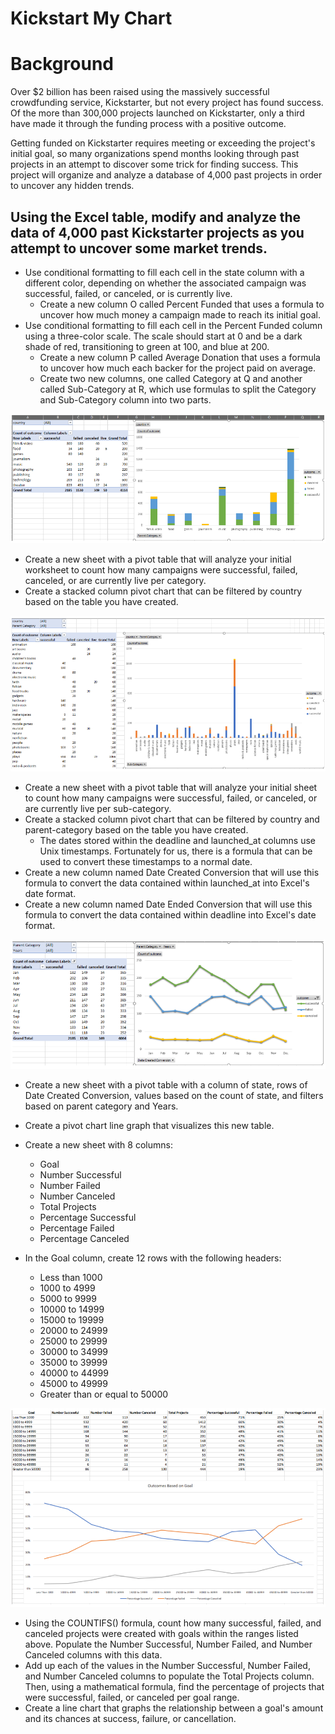 # Kickstart My Chart
# Background
Over $2 billion has been raised using the massively successful crowdfunding service, Kickstarter, but not every project has found success. Of the more than 300,000 projects launched on Kickstarter, only a third have made it through the funding process with a positive outcome.

Getting funded on Kickstarter requires meeting or exceeding the project's initial goal, so many organizations spend months looking through past projects in an attempt to discover some trick for finding success. This project will organize and analyze a database of 4,000 past projects in order to uncover any hidden trends.

## Using the Excel table, modify and analyze the data of 4,000 past Kickstarter projects as you attempt to uncover some market trends.
  * Use conditional formatting to fill each cell in the state column with a different color, depending on whether the associated campaign was successful, failed, or canceled, or is currently live.
    * Create a new column O called Percent Funded that uses a formula to uncover how much money a campaign made to reach its initial goal.
  * Use conditional formatting to fill each cell in the Percent Funded column using a three-color scale. The scale should start at 0 and be a dark shade of red, transitioning to green at 100, and blue at 200.
    * Create a new column P called Average Donation that uses a formula to uncover how much each backer for the project paid on average.
    * Create two new columns, one called Category at Q and another called Sub-Category at R, which use formulas to split the Category and Sub-Category column into two parts.
    
![](images/Image_1.PNG)

  * Create a new sheet with a pivot table that will analyze your initial worksheet to count how many campaigns were successful, failed, canceled, or are currently live per category.
  * Create a stacked column pivot chart that can be filtered by country based on the table you have created.

![](images/Image_2.PNG)

  * Create a new sheet with a pivot table that will analyze your initial sheet to count how many campaigns were successful, failed, or canceled, or are currently live per sub-category.
  * Create a stacked column pivot chart that can be filtered by country and parent-category based on the table you have created.
    * The dates stored within the deadline and launched_at columns use Unix timestamps. Fortunately for us, there is a formula that can be used to convert these timestamps to a normal date.
  * Create a new column named Date Created Conversion that will use this formula to convert the data contained within launched_at into Excel's date format.
  * Create a new column named Date Ended Conversion that will use this formula to convert the data contained within deadline into Excel's date format.
  
![](images/Image_3.PNG)
  * Create a new sheet with a pivot table with a column of state, rows of Date Created Conversion, values based on the count of state, and filters based on parent category and Years.
  *  Create a pivot chart line graph that visualizes this new table.
  
  * Create a new sheet with 8 columns:
    * Goal
    * Number Successful
    * Number Failed
    * Number Canceled
    * Total Projects
    * Percentage Successful
    * Percentage Failed
    * Percentage Canceled
    
  * In the Goal column, create 12 rows with the following headers:
    * Less than 1000
    * 1000 to 4999
    * 5000 to 9999
    * 10000 to 14999
    * 15000 to 19999
    * 20000 to 24999
    * 25000 to 29999
    * 30000 to 34999
    * 35000 to 39999
    * 40000 to 44999
    * 45000 to 49999
    * Greater than or equal to 50000
    

![](images/Image_4.PNG)
  * Using the COUNTIFS() formula, count how many successful, failed, and canceled projects were created with goals within the ranges listed above. Populate the Number Successful, Number Failed, and Number Canceled columns with this data.
  * Add up each of the values in the Number Successful, Number Failed, and Number Canceled columns to populate the Total Projects column. Then, using a mathematical formula, find the percentage of projects that were successful, failed, or canceled per goal range.
  * Create a line chart that graphs the relationship between a goal's amount and its chances at success, failure, or cancellation.
